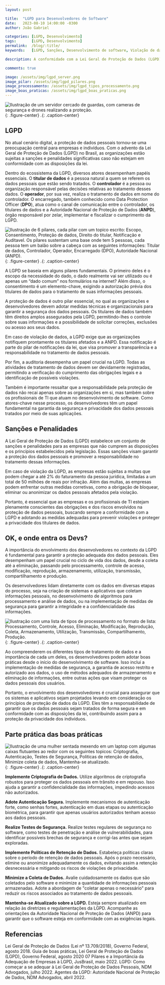 ```yaml
---
layout: post

title:  "LGPD para Desenvolvedores de Software"
date:   2023-08-10 14:00:00 -0300
author: João Gabriel

categories: [LGPD, Desenvolvimento]
tags: 		[LGPD, Desenvolvimento]
permalink: 	/blog/:title/
keywords: 	[LGPD, Sanções, Desenvolvimento de software, Violação de dados, Consentimento, Auditoria, Criptografia]

description: A conformidade com a Lei Geral de Proteção de Dados (LGPD) é um assunto crítico para profissionais de TI e desenvolvedores de software. A importância do envolvimento dos desenvolvedores no contexto da LGPD é fundamental para garantir a proteção adequada dos dados pessoais. Eles desempenham um papel crucial no ciclo de vida dos dados, desde a coleta até a eliminação, passando pelo processamento, controle de acesso, modificação, reprodução, armazenamento, utilização, transmissão, compartilhamento e produção.

comments: true

image: /assets/img/lgpd_server.png
image_pilar: /assets/img/lgpd_pilares.png
image_processamento: /assets/img/lgpd_tipos_processamento.png
image_boas_praticas: /assets/img/lgpd_boas_praticas.png
---
```


![Ilustração de um servidor cercado de guardas, com cameras de segurança e drones realizando a proteção.]({{page.image}}){: .figure-center}
*.*{: .caption-center}

## LGPD

No atual cenário digital, a proteção de dados pessoais tornou-se uma preocupação central para empresas e indivíduos. Com o advento da Lei Geral de Proteção de Dados (LGPD) no Brasil, as organizações estão sujeitas a sanções e penalidades significativas caso não estejam em conformidade com as disposições da lei. 

Dentro do ecossistema da LGPD, diversos atores desempenham papéis essenciais. O **titular de dados** é a pessoa natural a quem se referem os dados pessoais que estão sendo tratados. O **controlador** é a pessoa ou organização responsável pelas decisões relativas ao tratamento desses dados. O **operador**, por sua vez, realiza o tratamento de dados em nome do controlador. O encarregado, também conhecido como Data Protection Officer (**DPO**), atua como o canal de comunicação entre o controlador, os titulares de dados e a Autoridade Nacional de Proteção de Dados (**ANPD**), órgão responsável por zelar, implementar e fiscalizar o cumprimento da LGPD.

![Ilustração de 6 pilares, cada pilar com um topico escrito: Escopo, Consentimento, Proteção de dados, Direito do titular, Notificação e Auditavel. Os pilares sustentam uma base onde tem 5 pessoas, cada pessoa tem um balão sobre a cabeça com as seguintes informações: Titular de dados, Controlador, Operador, Encarregado (DPO), Autoridade Nacional (ANPD).]({{page.image_pilar}}){: .figure-center}
*.*{: .caption-center}

A LGPD se baseia em alguns pilares fundamentais. O primeiro deles é o escopo da necessidade do dado, o dado realmente vai ser utilizado ou é apenas um “dado comum” nos formulários na internet? Além disso, o consentimento é um elemento-chave, exigindo a autorização prévia dos titulares de dados para o tratamento de suas informações pessoais.

A proteção de dados é outro pilar essencial, no qual as organizações e desenvolvedores devem adotar medidas técnicas e organizacionais para garantir a segurança dos dados pessoais. Os titulares de dados também têm direitos amplos assegurados pela LGPD, permitindo-lhes o controle sobre suas informações e a possibilidade de solicitar correções, exclusões ou acesso aos seus dados.

Em caso de violação de dados, a LGPD exige que as organizações notifiquem prontamente os titulares afetados e a ANPD. Essa notificação é parte do pilar de notificações da lei, que visa promover a transparência e a responsabilidade no tratamento de dados pessoais.

Por fim, a auditoria desempenha um papel crucial na LGPD. Todas as atividades de tratamento de dados devem ser devidamente registradas, permitindo a verificação do cumprimento das obrigações legais e a identificação de possíveis violações.

Também é importante ressaltar que a responsabilidade pela proteção de dados não recai apenas sobre as organizações em si, mas também sobre os profissionais de TI que atuam no desenvolvimento de software. Como atores-chave nesse processo, os desenvolvedores têm um papel fundamental na garantia da segurança e privacidade dos dados pessoais tratados por meio de suas aplicações.

## Sanções e Penalidades

A Lei Geral de Proteção de Dados (LGPD) estabelece um conjunto de sanções e penalidades para as empresas que não cumprem as disposições e os princípios estabelecidos pela legislação. Essas sanções visam garantir a proteção dos dados pessoais e promover a responsabilidade no tratamento dessas informações.

Em caso de violação da LGPD, as empresas estão sujeitas a multas que podem chegar a até 2% do faturamento da pessoa jurídica, limitadas a um total de 50 milhões de reais por infração. Além das multas, as empresas podem enfrentar outras medidas corretivas, como a obrigação de bloquear, eliminar ou anonimizar os dados pessoais afetados pela violação.

Portanto, é essencial que as empresas e os profissionais de TI estejam plenamente conscientes das obrigações e dos riscos envolvidos na proteção de dados pessoais, buscando sempre a conformidade com a LGPD e adotando as medidas adequadas para prevenir violações e proteger a privacidade dos titulares de dados.

## OK, e onde entra os Devs?

A importância do envolvimento dos desenvolvedores no contexto da LGPD é fundamental para garantir a proteção adequada dos dados pessoais. Eles desempenham um papel crucial no ciclo de vida dos dados, desde a coleta até a eliminação, passando pelo processamento, controle de acesso, modificação, reprodução, armazenamento, utilização, transmissão, compartilhamento e produção.

Os desenvolvedores lidam diretamente com os dados em diversas etapas do processo, seja na criação de sistemas e aplicativos que coletam informações pessoais, no desenvolvimento de algoritmos para processamento e análise de dados, ou na implementação de medidas de segurança para garantir a integridade e a confidencialidade das informações.

![Ilustração com uma lista de tipos de processamento no formato de lista: Processamento, Controle, Acesso, Eliminação, Modificação, Reprodução, Coleta, Armazenamento, Utilização, Transmissão, Compartilhamento, Produção.]({{page.image_processamento}}){: .figure-center}
*.*{: .caption-center}

Ao compreenderem os diferentes tipos de tratamento de dados e a importância de cada um deles, os desenvolvedores podem adotar boas práticas desde o início do desenvolvimento de software. Isso inclui a implementação de medidas de segurança, a garantia de acesso restrito e autorizado aos dados, o uso de métodos adequados de armazenamento e eliminação de informações, entre outras ações que visam proteger os dados pessoais dos usuários.

Portanto, o envolvimento dos desenvolvedores é crucial para assegurar que os sistemas e aplicativos sejam projetados levando em consideração os princípios de proteção de dados da LGPD. Eles têm a responsabilidade de garantir que os dados pessoais sejam tratados de forma segura e em conformidade com as disposições da lei, contribuindo assim para a proteção da privacidade dos indivíduos.

## Parte prática das boas práticas

![Ilustração de uma mulher sentada mexendo em um laptop com algumas caixas flutuantes ao redor com os seguintes topicos: Criptografia, Autenticação, Testes de Segurança, Politicas de retenção de dados, Minimize coleta de dados, Mantenha-se atualizado.]({{page.image_boas_praticas}}){: .figure-center}
*.*{: .caption-center}

**Implemente Criptografia de Dados.** Utilize algoritmos de criptografia robustos para proteger os dados pessoais em trânsito e em repouso. Isso ajuda a garantir a confidencialidade das informações, impedindo acessos não autorizados.

**Adote Autenticação Segura.** Implemente mecanismos de autenticação forte, como senhas fortes, autenticação em duas etapas ou autenticação biométrica, para garantir que apenas usuários autorizados tenham acesso aos dados pessoais.

**Realize Testes de Segurança.** Realize testes regulares de segurança no software, como testes de penetração e análise de vulnerabilidades, para identificar possíveis brechas de segurança e corrigi-las antes que sejam exploradas.

**Implemente Políticas de Retenção de Dados.** Estabeleça políticas claras sobre o período de retenção de dados pessoais. Após o prazo necessário, elimine ou anonimize adequadamente os dados, evitando assim a retenção desnecessária e mitigando os riscos de violações de privacidade.

**Minimize a Coleta de Dados.** Avalie cuidadosamente os dados que são coletados pelo software e minimize a quantidade de informações pessoais armazenadas. Adote a abordagem de "coletar apenas o necessário" para reduzir os riscos associados ao tratamento de dados pessoais.

**Mantenha-se Atualizado sobre a LGPD.** Esteja sempre atualizado em relação às diretrizes e regulamentações da LGPD. Acompanhe as orientações da Autoridade Nacional de Proteção de Dados (ANPD) para garantir que o software esteja em conformidade com as exigências legais.

## Referencias

Lei Geral de Proteção de Dados (Lei nº 13.709/2018), Governo Federal, agosto 2018.
Guia de boas práticas, Lei Geral de Proteção de Dados (LGPD), Governo Federal, agosto 2020
07 Pilares e a Importância da Adequação de Empresas à LGPD, JusBrasil, maio 2022.
LGPD: Como começar a se adequar à Lei Geral de Proteção de Dados Pessoais, NDM Advogados, julho 2022.
Agentes da LGPD: Autoridade Nacional de Proteção de Dados, NDM Advogados, abril 2022.